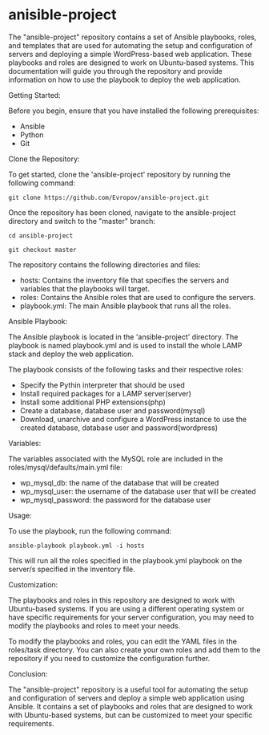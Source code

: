 # anisible-project
The "ansible-project" repository contains a set of Ansible playbooks, roles, and templates that are used for automating the setup and configuration of servers and deploying a simple WordPress-based web application. These playbooks and roles are designed to work on Ubuntu-based systems. This documentation will guide you through the repository and provide information on how to use the playbook to deploy the web application.

Getting Started:

Before you begin, ensure that you have installed the following prerequisites:

- Ansible
- Python
- Git

Clone the Repository: 

To get started, clone the 'ansible-project' repository by running the following command:
```
git clone https://github.com/Evropov/ansible-project.git
```
Once the repository has been cloned, navigate to the ansible-project directory and switch to the "master" branch:
```
cd ansible-project
```
```
git checkout master
```
The repository contains the following directories and files:

- hosts: Contains the inventory file that specifies the servers and variables that the playbooks will target.
- roles: Contains the Ansible roles that are used to configure the servers.
- playbook.yml: The main Ansible playbook that runs all the roles.

Ansible Playbook:

The Ansible playbook is located in the 'ansible-project' directory. The playbook is named playbook.yml and is used to install the whole LAMP stack and deploy the web application.

The playbook consists of the following tasks and their respective roles:

- Specify the Pythin interpreter that should be used
- Install required packages for a LAMP server(server)
- Install some additional PHP extensions(php)
- Create a database, database user and password(mysql)
- Download, unarchive and configure a WordPress instance to use the created database, database user and password(wordpress)

Variables:

The variables associated with the MySQL role are included in the roles/mysql/defaults/main.yml file:

- wp_mysql_db: the name of the database that will be created
- wp_mysql_user: the username of the database user that will be created
- wp_mysql_password: the password for the database user

Usage:

To use the playbook, run the following command:
```
ansible-playbook playbook.yml -i hosts
```
This will run all the roles specified in the playbook.yml playbook on the server/s specified in the inventory file.

Customization:

The playbooks and roles in this repository are designed to work with Ubuntu-based systems. If you are using a different operating system or have specific requirements for your server configuration, you may need to modify the playbooks and roles to meet your needs.

To modify the playbooks and roles, you can edit the YAML files in the roles/task directory. You can also create your own roles and add them to the repository if you need to customize the configuration further.

Conclusion:

The "ansible-project" repository is a useful tool for automating the setup and configuration of servers and deploy a simple web application using Ansible. It contains a set of playbooks and roles that are designed to work with Ubuntu-based systems, but can be customized to meet your specific requirements.
